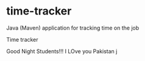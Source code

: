 # time-tracker
Java (Maven) application for tracking time on the job

Time tracker

Good Night Students!!!
I LOve you
Pakistan
j
